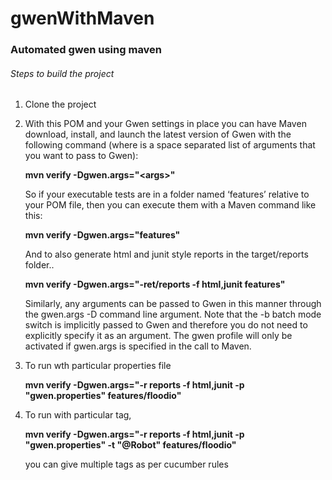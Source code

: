 # gwenWithMaven
### Automated gwen using maven

###### Steps to build the project

1. Clone the project

2. With this POM and your Gwen settings in place you can have Maven download, install, and launch the latest version of Gwen with the following command (where <args> is a space separated list of arguments that you want to pass to Gwen):
   
   **mvn verify -Dgwen.args=\"\<args\>\"**
   
   So if your executable tests are in a folder named ‘features’ relative to your POM file, then you can execute them with a Maven command like this:
   
   **mvn verify -Dgwen.args="features"** 
  
   And to also generate html and junit style reports in the target/reports folder..
   
   **mvn verify -Dgwen.args="-ret/reports -f html,junit features"**
   
   Similarly, any arguments can be passed to Gwen in this manner through the gwen.args -D command line argument. Note that the -b batch mode switch is implicitly passed to Gwen and therefore you do not need to explicitly specify it as an argument. The gwen profile will only be activated if gwen.args is specified in the call to Maven.
   
 3. To run wth particular properties file
 
    **mvn verify -Dgwen.args="-r reports -f html,junit -p \"gwen.properties\" features/floodio"**

4. To run with particular tag,

    **mvn verify -Dgwen.args="-r reports -f html,junit -p \"gwen.properties\" -t \"@Robot\" features/floodio"**
     
    you can give multiple tags as per cucumber rules
